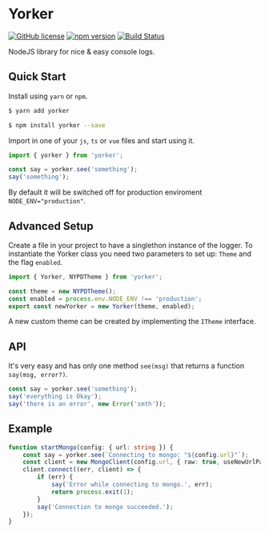 # Yorker

[![GitHub license](https://img.shields.io/badge/license-MIT-blue.svg)](https://github.com/ddoronin/yorker/blob/master/LICENSE) 
[![npm version](https://img.shields.io/npm/v/yorker.svg?style=flat)](https://www.npmjs.com/package/yorker) 
[![Build Status](https://travis-ci.org/ddoronin/yorker.svg?branch=master)](https://travis-ci.org/ddoronin/yorker) 

NodeJS library for nice & easy console logs.

## Quick Start
Install using `yarn` or `npm`.
```bash
$ yarn add yorker
```
```bash
$ npm install yorker --save
```

Import in one of your `js`, `ts` or `vue` files and start using it.
```typescript
import { yorker } from 'yorker';

const say = yorker.see('something');
say('something');
```
By default it will be switched off for production enviroment `NODE_ENV="production"`.

## Advanced Setup
Create a file in your project to have a singlethon instance of the logger. To instantiate the Yorker class you need two parameters to set up: `Theme` and the flag `enabled`.

```typescript
import { Yorker, NYPDTheme } from 'yorker';

const theme = new NYPDTheme();
const enabled = process.env.NODE_ENV !== 'production';
export const newYorker = new Yorker(theme, enabled);
```
A new custom theme can be created by implementing the `ITheme` interface.

## API

It's very easy and has only one method `see(msg)` that returns a function `say(msg, error?)`.

```typescript
const say = yorker.see('something');
say('everything is Okay');
say('there is an error', new Error('smth'));
```

## Example

```typescript
function startMongo(config: { url: string }) {
    const say = yorker.see(`Connecting to mongo: "${config.url}"`);
    const client = new MongoClient(config.url, { raw: true, useNewUrlParser: true });
    client.connect((err, client) => {
        if (err) {
            say('Error while connecting to mongo.', err);
            return process.exit(1);
        }
        say('Connection to mongo succeeded.');
    });
}
```


